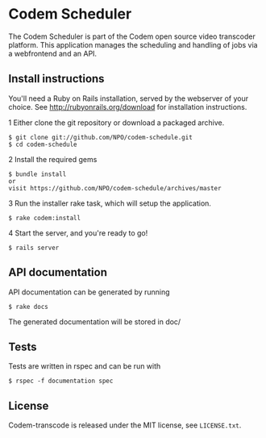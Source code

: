 Codem Scheduler
===============

The Codem Scheduler is part of the Codem open source video transcoder platform. This application manages the scheduling and handling of jobs via a webfrontend and an API.

Install instructions
--------------------
You'll need a Ruby on Rails installation, served by the webserver of your choice.
See <http://rubyonrails.org/download> for installation instructions.

1 Either clone the git repository or download a packaged archive.

    $ git clone git://github.com/NPO/codem-schedule.git
    $ cd codem-schedule
  
2 Install the required gems
  
    $ bundle install
    or
    visit https://github.com/NPO/codem-schedule/archives/master
    
3 Run the installer rake task, which will setup the application.

    $ rake codem:install
    
4 Start the server, and you're ready to go!

    $ rails server

API documentation
-----------------
API documentation can be generated by running

    $ rake docs
    
The generated documentation will be stored in doc/

Tests
-----
Tests are written in rspec and can be run with

    $ rspec -f documentation spec

## License

Codem-transcode is released under the MIT license, see `LICENSE.txt`.